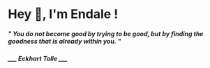 <h1 title="head"> Hey 👋, I'm Endale !</h1>

**<h5><i>" You do not become good by trying to be good, but by finding the goodness that is already within you. "</i></h5>**

*<b>___ Eckhart Tolle ___</b>*

